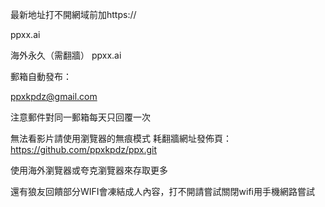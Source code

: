 最新地址打不開網域前加https://

ppxx.ai

海外永久（需翻牆） ppxx.ai



郵箱自動發布：

ppxkpdz@gmail.com

注意郵件對同一郵箱每天只回覆一次

無法看影片請使用瀏覽器的無痕模式 耗翻牆網址發佈頁：https://github.com/ppxkpdz/ppx.git

使用海外瀏覽器或夸克瀏覽器來存取更多

還有狼友回饋部分WIFI會凍結成人內容，打不開請嘗試關閉wifi用手機網路嘗試
